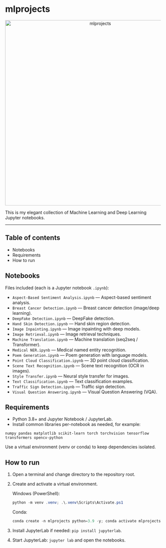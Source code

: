 # mlprojects

<!-- Header image -->
<p align="center">
  <img src="./assets/ml.svg" alt="mlprojects" width="600" />
</p>

This is my elegant collection of Machine Learning and Deep Learning Jupyter notebooks.

---

## Table of contents

- Notebooks
- Requirements
- How to run

## Notebooks

Files included (each is a Jupyter notebook `.ipynb`):

- `Aspect-Based Sentiment Analysis.ipynb` — Aspect-based sentiment analysis.
- `Breast Cancer Detection.ipynb` — Breast cancer detection (image/deep learning).
- `DeepFake Detection.ipynb` — DeepFake detection.
- `Hand Skin Detection.ipynb` — Hand skin region detection.
- `Image Inpainting.ipynb` — Image inpainting with deep models.
- `Image Retrieval.ipynb` — Image retrieval techniques.
- `Machine Translation.ipynb` — Machine translation (seq2seq / Transformer).
- `Medical NER.ipynb` — Medical named entity recognition.
- `Poem Generation.ipynb` — Poem generation with language models.
- `Point Cloud Classification.ipynb` — 3D point cloud classification.
- `Scene Text Recognition.ipynb` — Scene text recognition (OCR in images).
- `Style Transfer.ipynb` — Neural style transfer for images.
- `Text Classification.ipynb` — Text classification examples.
- `Traffic Sign Detection.ipynb` — Traffic sign detection.
- `Visual Question Answering.ipynb` — Visual Question Answering (VQA).

## Requirements

- Python 3.8+ and Jupyter Notebook / JupyterLab.
- Install common libraries per-notebook as needed, for example:

```
numpy pandas matplotlib scikit-learn torch torchvision tensorflow transformers opencv-python
```

Use a virtual environment (venv or conda) to keep dependencies isolated.

## How to run

1. Open a terminal and change directory to the repository root.
2. Create and activate a virtual environment.

   Windows (PowerShell):

   ```powershell
   python -m venv .venv; .\.venv\Scripts\Activate.ps1
   ```

   Conda:

   ```powershell
   conda create -n mlprojects python=3.9 -y; conda activate mlprojects
   ```

3. Install JupyterLab if needed: `pip install jupyterlab`.
4. Start JupyterLab: `jupyter lab` and open the notebooks.
